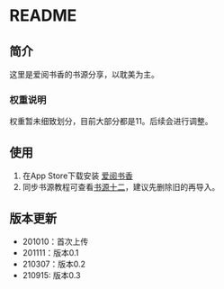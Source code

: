 # README

## 简介

这里是爱阅书香的书源分享，以耽美为主。

### 权重说明

权重暂未细致划分，目前大部分都是11。后续会进行调整。

## 使用

1. 在App Store下载安装 [爱阅书香](https://apps.apple.com/cn/app/%E7%88%B1%E9%98%85%E4%B9%A6%E9%A6%99/id1137819437)
2. 同步书源教程可查看[书源十二](https://mp.weixin.qq.com/s/s0KOro0dIwU9JtR6ncA6Sw)，建议先删除旧的再导入。

## 版本更新

- 201010：首次上传
- 201111：版本0.1
- 210307：版本0.2
- 210915: 版本0.3
